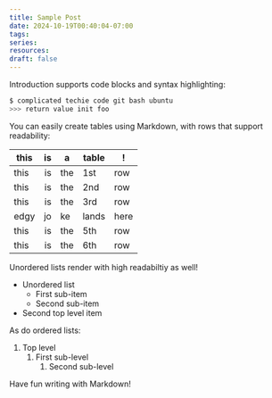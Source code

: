 ```yaml
---
title: Sample Post
date: 2024-10-19T00:40:04-07:00
tags: 
series: 
resources: 
draft: false
---
```


Introduction supports code blocks and syntax highlighting:

```sh
$ complicated techie code git bash ubuntu
>>> return value init foo
```

You can easily create tables using Markdown, with rows that support readability:

| this | is | a   | table | !
|------|---:|-----|-------|---
| this | is | the | 1st   | row
| this | is | the | 2nd   | row
| this | is | the | 3rd   | row
| edgy | jo | ke  | lands | here
| this | is | the | 5th   | row
| this | is | the | 6th   | row

Unordered lists render with high readabiltiy as well!

- Unordered list
  - First sub-item
  - Second sub-item
- Second top level item

As do ordered lists:

1. Top level
    1. First sub-level
        1. Second sub-level

Have fun writing with Markdown!
